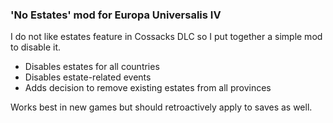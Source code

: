 ### 'No Estates' mod for Europa Universalis IV

I do not like estates feature in Cossacks DLC so I put together a simple mod to disable it.

* Disables estates for all countries
* Disables estate-related events
* Adds decision to remove existing estates from all provinces

Works best in new games but should retroactively apply to saves as well.

